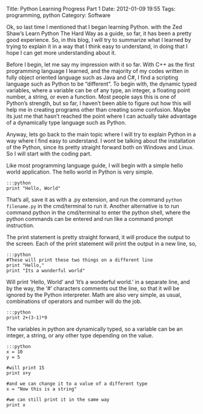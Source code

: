 Title: Python Learning Progress Part 1
Date: 2012-01-09 19:55
Tags: programming, python
Category: Software

Ok, so last time I mentioned that I began learning Python. with the Zed
Shaw’s Learn Python The Hard Way as a guide, so far, it has been a
pretty good experience. So, in this blog, I will try to summarize what I
learned by trying to explain it in a way that I think easy to
understand, in doing that I hope I can get more understanding about it.

Before I begin, let me say my impression with it so far. With C++ as the
first programming language I learned, and the majority of my codes
written in fully object oriented language such as Java and C#, I find a
scripting language such as Python to be “different”. To begin with, the
dynamic typed variables, where a variable can be of any type, an
integer, a floating point number, a string, or even a function. Most
people says this is one of Python’s strength, but so far, I haven’t been
able to figure out how this will help me in creating programs other than
creating some confusion. Maybe its just me that hasn’t reached the point
where I can actually take advantage of a dynamically type language such
as Python.

Anyway, lets go back to the main topic where I will try to explain
Python in a way where I find easy to understand. I wont be talking about
the installation of the Python, since its pretty straight forward both
on Windows and Linux. So I will start with the coding part.

Like most programming language guide, I will begin with a simple hello
world application. The hello world in Python is very simple.

    :::python
    print "Hello, World"

That’s all, save it as with a .py extension, and run the command `python filename.py`
 in the cmd/terminal to run it. Another alternative is to run
command python in the cmd/terminal to enter the python shell, where the
python commands can be entered and run like a command prompt
instruction.

The print statement is pretty straight forward, it will produce the
output to the screen. Each of the print statement will print the output
in a new line, so,

    :::python
    #These will print these two things on a different line
    print "Hello,"
    print "Its a wonderful world"

Will print ‘Hello, World’ and ’It’s a wonderful world.’ in a separate
line, and by the way, the ‘#’ characters comments out the line, so that
it will be ignored by the Python interpreter. Math are also very simple,
as usual, combinations of operators and number will do the job.

    :::python
    print 2+(3-1)*9

The variables in python are dynamically typed, so a variable can be an
integer, a string, or any other type depending on the value.

    :::python
    x = 10
    y = 5

    #will print 15
    print x+y

    #and we can change it to a value of a different type
    x = "Now this is a string"

    #we can still print it in the same way
    print x
